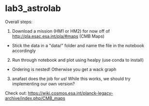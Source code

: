 # lab3_astrolab

Overall steps:
1. Download a mission (HM1 or HM2) for now off of http://pla.esac.esa.int/pla/#maps (CMB Maps)
  - Stick the data in a "data/" folder and name the file in the notebook accordingly
2. Run through notebook and plot using healpy (use conda to install) 
  - Ordering is nested! Otherwise you get a wack graph
3. anafast does the job for us! While this works, we should try implementing our own version?

Check out: 
https://wiki.cosmos.esa.int/planck-legacy-archive/index.php/CMB_maps

